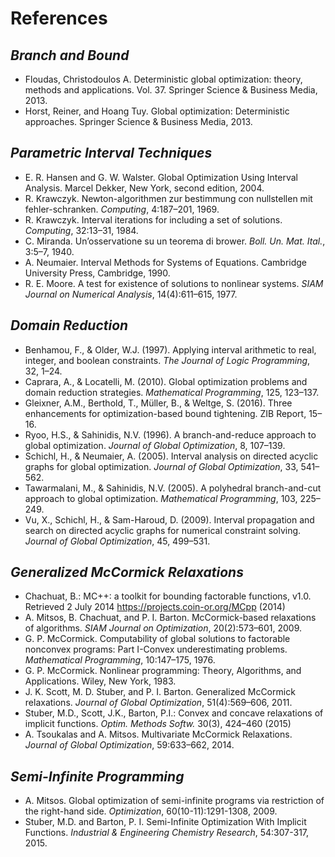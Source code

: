 # **References**

## *Branch and Bound*
- Floudas, Christodoulos A. Deterministic global optimization: theory, methods and applications. Vol. 37. Springer Science & Business Media, 2013.
- Horst, Reiner, and Hoang Tuy. Global optimization: Deterministic approaches. Springer Science & Business Media, 2013.

## *Parametric Interval Techniques*
- E. R. Hansen and G. W. Walster. Global Optimization Using Interval Analysis. Marcel Dekker, New York, second edition, 2004.
- R. Krawczyk. Newton-algorithmen zur bestimmung con nullstellen mit fehler-schranken. *Computing*, 4:187–201, 1969.
- R. Krawczyk. Interval iterations for including a set of solutions. *Computing*, 32:13–31, 1984.
- C. Miranda. Un’osservatione su un teorema di brower. *Boll. Un. Mat. Ital.*, 3:5–7, 1940.
- A. Neumaier. Interval Methods for Systems of Equations. Cambridge University Press, Cambridge, 1990.
- R. E. Moore. A test for existence of solutions to nonlinear systems. *SIAM Journal on Numerical Analysis*, 14(4):611–615, 1977.

## *Domain Reduction*
- Benhamou, F., & Older, W.J. (1997). Applying interval arithmetic to real, integer, and boolean constraints. *The Journal of Logic Programming*, 32, 1–24.
- Caprara, A., & Locatelli, M. (2010). Global optimization problems and domain reduction strategies. *Mathematical Programming*, 125, 123–137.
- Gleixner, A.M., Berthold, T., Müller, B., & Weltge, S. (2016). Three enhancements for optimization-based bound tightening. ZIB Report, 15–16.
- Ryoo, H.S., & Sahinidis, N.V. (1996). A branch-and-reduce approach to global optimization. *Journal of Global Optimization*, 8, 107–139.
- Schichl, H., & Neumaier, A. (2005). Interval analysis on directed acyclic graphs for global optimization. *Journal of Global Optimization*, 33, 541–562.
- Tawarmalani, M., & Sahinidis, N.V. (2005). A polyhedral branch-and-cut approach to global optimization. *Mathematical Programming*, 103, 225–249.
- Vu, X., Schichl, H., & Sam-Haroud, D. (2009). Interval propagation and search on directed acyclic graphs for numerical constraint solving. *Journal of Global Optimization*, 45, 499–531.

## *Generalized McCormick Relaxations*
- Chachuat, B.: MC++: a toolkit for bounding factorable functions, v1.0. Retrieved 2 July 2014 https://projects.coin-or.org/MCpp (2014)
- A. Mitsos, B. Chachuat, and P. I. Barton. McCormick-based relaxations of algorithms. *SIAM Journal on Optimization*, 20(2):573–601, 2009.
- G. P. McCormick. Computability of global solutions to factorable nonconvex programs: Part I-Convex underestimating problems. *Mathematical Programming*, 10:147–175, 1976.
- G. P. McCormick. Nonlinear programming: Theory, Algorithms, and Applications. Wiley, New York, 1983.
- J. K. Scott, M. D. Stuber, and P. I. Barton. Generalized McCormick relaxations. *Journal of Global Optimization*, 51(4):569–606, 2011.
- Stuber, M.D., Scott, J.K., Barton, P.I.: Convex and concave relaxations of implicit functions. *Optim. Methods Softw.* 30(3), 424–460 (2015)
- A. Tsoukalas and A. Mitsos. Multivariate McCormick Relaxations. *Journal of Global Optimization*, 59:633–662, 2014.

## *Semi-Infinite Programming*
- A. Mitsos. Global optimization of semi-infinite programs via restriction of the right-hand side. *Optimization*, 60(10-11):1291-1308, 2009.
- Stuber, M.D. and Barton, P. I. Semi-Infinite Optimization With Implicit Functions. *Industrial & Engineering Chemistry Research*, 54:307-317, 2015.
